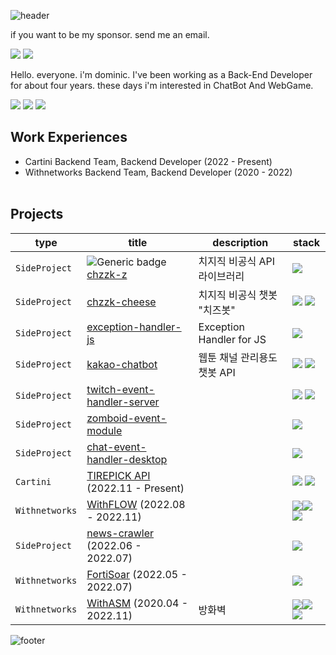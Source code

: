 ![header](https://capsule-render.vercel.app/api?type=waving&&color=gradient&height=100&section=header&fontSize=90)

<div align="left">

if you want to be my sponsor. send me an email.
<p>
  <a href="https://do-mi.tistory.com/" target="_blank"><img src="https://img.shields.io/badge/blog-DD0B78?style=flat-square&logo=Tistory&logoColor=white"/></a>
  <a href="mailto:41@b41.kr" target="_blank"><img src="https://img.shields.io/badge/kimduumin@gmail.com-EA4335?style=flat-square&logo=Gmail&logoColor=white"/></a>
</p>
<p>
Hello. everyone. i'm dominic.
I've been working as a Back-End Developer for about four years.
these days i'm interested in ChatBot And WebGame.


</p>

 <p>
  <a href="https://github.com/doominkim/question-and-answer" target="_blank"><img src="https://img.shields.io/badge/👉👉 Fortpolio 👈👈 -303238?style=flat-square&logo=&logoColor=white"/></a>
  <a href="https://github.com/doominkim/question-and-answer" target="_blank"><img src="https://img.shields.io/badge/🖥️ Computer Science-303238?style=flat-square&logo=&logoColor=white"/></a>
  <a href="https://github.com/doominkim/althorythm" target="_blank"><img src="https://img.shields.io/badge/🕹️ Algorithm-303238?style=flat-square&logo=&logoColor=white"/></a>
<!--   <a href="https://github.com/doominkim/coding-test" target="_blank"><img src="https://img.shields.io/badge/👉코딩테스트 정리-303238?style=flat-square&logo=&logoColor=white"/></a> -->
 </p>


## Work Experiences  <br>
- Cartini Backend Team, Backend Developer (2022 - Present) <br>
- Withnetworks Backend Team, Backend Developer (2020 - 2022) <br><br>

## Projects


| type | title | description | stack |
|---|---|---|---|
| `SideProject` | ![Generic badge](https://img.shields.io/badge/npm-0.0.7-green.svg) [chzzk-z](https://github.com/doominkim/chzzk-z?tab=readme-ov-file)| 치지직 비공식 API 라이브러리 | <img src="https://img.shields.io/badge/Typescript-3178C6?style=flat-square&logo=Typescript&logoColor=white"/> |
| `SideProject` |  [chzzk-cheese](https://github.com/doominkim/chzzk-cheese) | 치지직 비공식 챗봇 "치즈봇" |<img src="https://img.shields.io/badge/Nestjs-ea2845?style=flat-square&logo=Nestjs&logoColor=white"/> <img src="https://img.shields.io/badge/postgreSQL-699eca?style=flat-square&logo=postgreSQL&logoColor=white"/> |
| `SideProject` |  [exception-handler-js](https://github.com/doominkim/exception-handler-js) | Exception Handler for JS |<img src="https://img.shields.io/badge/Typescript-3178C6?style=flat-square&logo=Typescript&logoColor=white"/>  |
| `SideProject` | [kakao-chatbot](https://github.com/doominkim/kakao-chatbot) | 웹툰 채널 관리용도 챗봇 API | <img src="https://img.shields.io/badge/Nestjs-ea2845?style=flat-square&logo=Nestjs&logoColor=white"/> <img src="https://img.shields.io/badge/postgreSQL-699eca?style=flat-square&logo=postgreSQL&logoColor=white"/> | 
| `SideProject` | [twitch-event-handler-server](https://github.com/doominkim/twitch-event-handler-server) | |  <img src="https://img.shields.io/badge/Nestjs-ea2845?style=flat-square&logo=Nestjs&logoColor=white"/> <img src="https://img.shields.io/badge/postgreSQL-699eca?style=flat-square&logo=postgreSQL&logoColor=white"/> |
| `SideProject` | [zomboid-event-module]() | | <img src="https://img.shields.io/badge/Lua-7175AA?style=flat-square&logo=Lua&logoColor=white"/>  |
| `SideProject` | [chat-event-handler-desktop]() | | <img src="https://img.shields.io/badge/ElectronJS-7175AA?style=flat-square&logo=ElectronJS-7175AA&logoColor=white"/> |
| `Cartini` | [TIREPICK API]() (2022.11 - Present) | | <img src="https://img.shields.io/badge/Nestjs-ea2845?style=flat-square&logo=Nestjs&logoColor=white"/> <img src="https://img.shields.io/badge/postgreSQL-699eca?style=flat-square&logo=postgreSQL&logoColor=white"/>
| `Withnetworks` | [WithFLOW](https://www.withnetworks.com/withflow) (2022.08 - 2022.11) | |  <img src="https://img.shields.io/badge/Node.js-7CB700?style=flat-square&logo=Node.js&logoColor=white"/><img src="https://img.shields.io/badge/Vue.js-3FB27F?style=flat-square&logo=Vue.js&logoColor=white"/><img src="https://img.shields.io/badge/MongoDB-118D4D?style=flat-square&logo=mongodb&logoColor=white"/> |
| `SideProject` | [news-crawler]() (2022.06 - 2022.07) | | <img src="https://img.shields.io/badge/Node.js-7CB700?style=flat-square&logo=Node.js&logoColor=white"/>  |
| `Withnetworks` | [FortiSoar](https://www.withnetworks.com/fortisoar) (2022.05 - 2022.07) | | <img src="https://img.shields.io/badge/Python-D88700?style=flat-square&logo=Python&logoColor=white"/> |
| `Withnetworks` | [WithASM](https://www.withnetworks.com/withasm) (2020.04 - 2022.11) | 방화벽  | <img src="https://img.shields.io/badge/PHP-7175AA?style=flat-square&logo=PHP&logoColor=white"/><img src="https://img.shields.io/badge/Codeigniter-E44A34?style=flat-square&logo=Codeigniter&logoColor=white"/><img src="https://img.shields.io/badge/MySQL-D88700?style=flat-square&logo=mysql&logoColor=white"/>  |

![footer](https://capsule-render.vercel.app/api?type=waving&&color=gradient&height=100&section=footer&fontSize=90)



